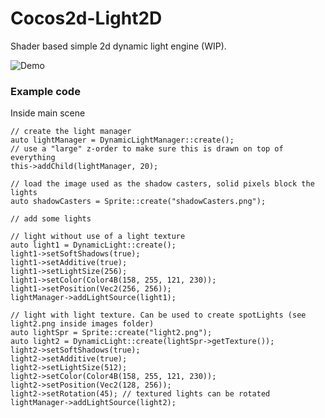 # Cocos2d-Light2D
Shader based simple 2d dynamic light engine (WIP).

![Demo](https://github.com/zerodarkzone/Cocos2d-Light2D/blob/master/test.gif "demo shadow")

### Example code
Inside main scene
```
// create the light manager
auto lightManager = DynamicLightManager::create();
// use a "large" z-order to make sure this is drawn on top of everything
this->addChild(lightManager, 20);

// load the image used as the shadow casters, solid pixels block the lights
auto shadowCasters = Sprite::create("shadowCasters.png");

// add some lights

// light without use of a light texture
auto light1 = DynamicLight::create();
light1->setSoftShadows(true);
light1->setAdditive(true);
light1->setLightSize(256);
light1->setColor(Color4B(158, 255, 121, 230));
light1->setPosition(Vec2(256, 256));
lightManager->addLightSource(light1);

// light with light texture. Can be used to create spotLights (see light2.png inside images folder)
auto lightSpr = Sprite::create("light2.png");
auto light2 = DynamicLight::create(lightSpr->getTexture());
light2->setSoftShadows(true);
light2->setAdditive(true);
light2->setLightSize(512);
light2->setColor(Color4B(158, 255, 121, 230));
light2->setPosition(Vec2(128, 256));
light2->setRotation(45); // textured lights can be rotated
lightManager->addLightSource(light2);

```
